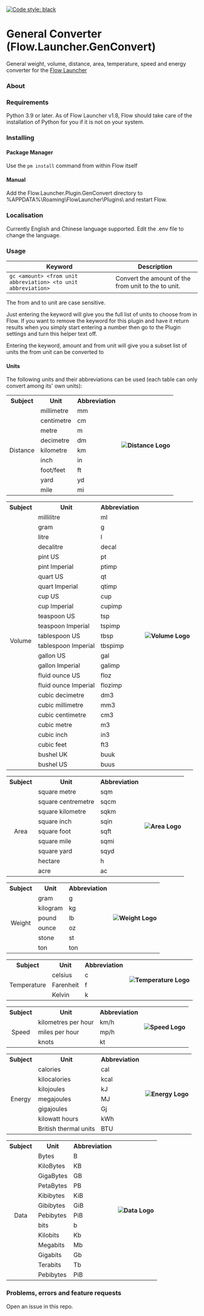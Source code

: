 [![Code style: black](https://img.shields.io/badge/code%20style-black-000000.svg)](https://github.com/psf/black)

# General Converter (Flow.Launcher.GenConvert)

General weight, volume, distance, area, temperature, speed and energy converter for the [Flow Launcher](https://github.com/Flow-Launcher/Flow.Launcher)

### About

### Requirements

Python 3.9 or later. As of Flow Launcher v1.8, Flow should take care of the installation of Python for you if it is not on your system.

### Installing

#### Package Manager

Use the `pm install` command from within Flow itself

#### Manual

Add the Flow.Launcher.Plugin.GenConvert directory to %APPDATA%\Roaming\FlowLauncher\Plugins\ and restart Flow.

### Localisation

Currently English and Chinese language supported. Edit the .env file to change the language.

### Usage

| Keyword                                                       | Description                                         |
| ------------------------------------------------------------- | --------------------------------------------------- |
| `gc <amount> <from unit abbreviation> <to unit abbreviation>` | Convert the amount of the from unit to the to unit. |

The from and to unit are case sensitive.

Just entering the keyword will give you the full list of units to choose from in Flow. If you want to remove the keyword for this plugin and have it return
results when you simply start entering a number then go to the Plugin settings and turn this helper text off.

Entering the keyword, amount and from unit will give you a subset list of units the from unit can be converted to

#### Units

The following units and their abbreviations can be used (each table can only convert among its' own units):

<table>
  <tr>
    <th>Subject</th>
    <th>Unit</th>
    <th>Abbreviation</th>
    <th rowspan="10" align="center"><img src="assets/Distance.ico" alt="Distance Logo"></th>
  </tr>
  <tr>
    <td rowspan="9" align="center"> Distance</td>
    <td>millimetre</td>
    <td>mm</td>
  </tr>
  <tr>
    <td>centimetre</td>
    <td>cm</td>
  </tr>
  <tr>
    <td>metre</td>
    <td>m</td>
  </tr>
  <tr>
    <td>decimetre</td>
    <td>dm</td>
  </tr>
  <tr>
    <td>kilometre</td>
    <td>km</td>
  </tr>
  <tr>
    <td>inch</td>
    <td>in</td>
  </tr>
  <tr>
    <td>foot/feet</td>
    <td>ft</td>
  </tr>
  <tr>
    <td>yard</td>
    <td>yd</td>
  </tr>
  <tr>
    <td>mile</td>
    <td>mi</td>
  </tr>
</table>

<table>
  <tr>
    <th>Subject</th>
    <th>Unit</th>
    <th>Abbreviation</th>
    <th rowspan="27" align="center"><img src="assets/Volume.ico" alt="Volume Logo"></th>
  </tr>
  <tr>
    <td rowspan="26" align="center">Volume</td>
    <td>millilitre</td>
    <td>ml</td>
  </tr>
  <tr>
    <td>gram</td>
    <td>g</td>
  </tr>
  <tr>
    <td>litre</td>
    <td>l</td>
  </tr>
  <tr>
    <td>decalitre</td>
    <td>decal</td>
  </tr>
  <tr>
    <td>pint US</td>
    <td>pt</td>
  </tr>
  <tr>
    <td>pint Imperial</td>
    <td>ptimp</td>
  </tr>
  <tr>
    <td>quart US</td>
    <td>qt</td>
  </tr>
  <tr>
    <td>quart Imperial</td>
    <td>qtimp</td>
  </tr>
  <tr>
    <td>cup US</td>
    <td>cup</td>
  </tr>
  <tr>
    <td>cup Imperial</td>
    <td>cupimp</td>
  </tr>
  <tr>
    <td>teaspoon US</td>
    <td>tsp</td>
  </tr>
  <tr>
    <td>teaspoon Imperial</td>
    <td>tspimp</td>
  </tr>
  <tr>
    <td>tablespoon US</td>
    <td>tbsp</td>
  </tr>
  <tr>
    <td>tablespoon Imperial</td>
    <td>tbspimp</td>
  </tr>
  <tr>
    <td>gallon US</td>
    <td>gal</td>
  </tr>
  <tr>
    <td>gallon Imperial</td>
    <td>galimp</td>
  </tr>
  <tr>
    <td>fluid ounce US</td>
    <td>floz</td>
  </tr>
  <tr>
    <td>fluid ounce Imperial</td>
    <td>flozimp</td>
  </tr>
  <tr>
    <td>cubic decimetre</td>
    <td>dm3</td>
  </tr>
  <tr>
    <td>cubic millimetre</td>
    <td>mm3</td>
  </tr>
  <tr>
    <td>cubic centimetre</td>
    <td>cm3</td>
  </tr>
  <tr>
    <td>cubic metre</td>
    <td>m3</td>
  </tr>
  <tr>
    <td>cubic inch</td>
    <td>in3</td>
  </tr>
  <tr>
    <td>cubic feet</td>
    <td>ft3</td>
  </tr>
  <tr>
    <td>bushel UK</td>
    <td>buuk</td>
  </tr>
  <tr>
    <td>bushel US</td>
    <td>buus</td>
  </tr>
</table>

<table>
  <tr>
    <th>Subject</th>
    <th>Unit</th>
    <th>Abbreviation</th>
    <th rowspan="10" align="center"><img src="assets/Area.ico" alt="Area Logo"></th>
  </tr>
  <tr>
    <td rowspan="9" align="center">Area</td>
    <td>square metre</td>
    <td>sqm</td>
   </tr>
  <tr>
    <td>square centremetre</td>
    <td>sqcm</td>
  </tr>
  <tr>
    <td>square kilometre</td>
    <td>sqkm</td>
  </tr>
  <tr>
    <td>square inch</td>
    <td>sqin</td>
  </tr>
  <tr>
    <td>square foot</td>
    <td>sqft</td>
  </tr>
  <tr>
    <td>square mile</td>
    <td>sqmi</td>
  </tr>
  <tr>
    <td>square yard</td>
    <td>sqyd</td>
  </tr>
  <tr>
    <td>hectare</td>
    <td>h</td>
  </tr>
  <tr>
    <td>acre</td>
    <td>ac</td>
  </tr>
</table>

<table>
  <tr>
    <th>Subject</th>
    <th>Unit</th>
    <th>Abbreviation</th>
    <th rowspan="7" align="center"><img src="assets/Weight.ico" alt="Weight Logo"></th>
  </tr>
  <tr>
    <td rowspan="6" align="center">Weight</td>
    <td>gram</td>
    <td>g</td>
   </tr>
  <tr>
    <td>kilogram</td>
    <td>kg</td>
  </tr>
  <tr>
    <td>pound</td>
    <td>lb</td>
  </tr>
  <tr>
    <td>ounce</td>
    <td>oz</td>
  </tr>
  <tr>
    <td>stone</td>
    <td>st</td>
  </tr>
  <tr>
    <td>ton</td>
    <td>ton</td>
  </tr>
</table>

<table>
  <tr>
    <th>Subject</th>
    <th>Unit</th>
    <th>Abbreviation</th>
    <th rowspan="4" align="center"><img src="assets/Temperature.ico" alt="Temperature Logo"></th>
  </tr>
  <tr>
    <td rowspan = "3" align="center">Temperature</td>
    <td>celsius</td>
    <td>c</td>
   </tr>
  <tr>
    <td>Farenheit</td>
    <td>f</td>
  </tr>
  <tr>
    <td>Kelvin</td>
    <td>k</td>
  </tr>
</table>

<table>
  <tr>
    <th>Subject</th>
    <th>Unit</th>
    <th>Abbreviation</th>
    <th rowspan="4" align="center"><img src="assets/Speed.ico" alt="Speed Logo"></th>
  </tr>
  <tr>
    <td rowspan = "3" align="center">Speed</td>
    <td>kilometres per hour</td>
    <td>km/h</td>
   </tr>
  <tr>
    <td>miles per hour</td>
    <td>mp/h</td>
  </tr>
  <tr>
    <td>knots</td>
    <td>kt</td>
  </tr>
</table>

<table>
  <tr>
    <th>Subject</th>
    <th>Unit</th>
    <th>Abbreviation</th>
    <th rowspan="8" align="center"><img src="assets/Energy.ico" alt="Energy Logo"></th>
  </tr>
  <tr>
    <td rowspan = "7" align="center">Energy</td>
    <td>calories</td>
    <td>cal</td>
   </tr>
  <tr>
    <td>kilocalories</td>
    <td>kcal</td>
  </tr>
  <tr>
    <td>kilojoules</td>
    <td>kJ</td>
  </tr>
  <tr>
    <td>megajoules</td>
    <td>MJ</td>
  </tr>
  <tr>
    <td>gigajoules</td>
    <td>Gj</td>
  </tr>
  <tr>
    <td>kilowatt hours</td>
    <td>kWh</td>
  </tr>
  <tr>
    <td>British thermal units</td>
    <td>BTU</td>
  </tr>
</table>

<table>
  <tr>
    <th>Subject</th>
    <th>Unit</th>
    <th>Abbreviation</th>
    <th rowspan="14" align="center"><img src="assets/data.ico" alt="Data Logo"></th>
  </tr>
  <tr>
    <td rowspan="14" align="center">Data</td>
    <td>Bytes</td>
    <td>B</td>
   </tr>
  <tr>
    <td>KiloBytes</td>
    <td>KB</td>
  </tr>
  <tr>
    <td>GigaBytes</td>
    <td>GB</td>
  </tr>
  <tr>
    <td>PetaBytes</td>
    <td>PB</td>
  </tr>
  <tr>
    <td>Kibibytes</td>
    <td>KiB</td>
  </tr>
  <tr>
    <td>Gibibytes</td>
    <td>GiB</td>
  </tr>
  <tr>
    <td>Pebibytes</td>
    <td>PiB</td>
  </tr>
  <tr>
    <td>bits</td>
    <td>b</td>
  </tr>
  <tr>
    <td>Kilobits</td>
    <td>Kb</td>
  </tr>
  <tr>
    <td>Megabits</td>
    <td>Mb</td>
  </tr>
  <tr>
    <td>Gigabits</td>
    <td>Gb</td>
  </tr>
  <tr>
    <td>Terabits</td>
    <td>Tb</td>
  </tr>
  <tr>
    <td>Pebibytes</td>
    <td>PiB</td>
  </tr>
</table>

### Problems, errors and feature requests

Open an issue in this repo.

